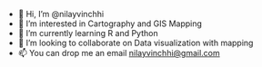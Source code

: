 - 👋 Hi, I’m @nilayvinchhi
- 👀 I’m interested in Cartography and GIS Mapping
- 🌱 I’m currently learning R and Python
- 💞️ I’m looking to collaborate on Data visualization with mapping 
- 📫 You can drop me an email nilayvinchhi@gmail.com 

<!---
nilayvinchhi/nilayvinchhi is a ✨ special ✨ repository because its `README.md` (this file) appears on your GitHub profile.
You can click the Preview link to take a look at your changes.
--->
